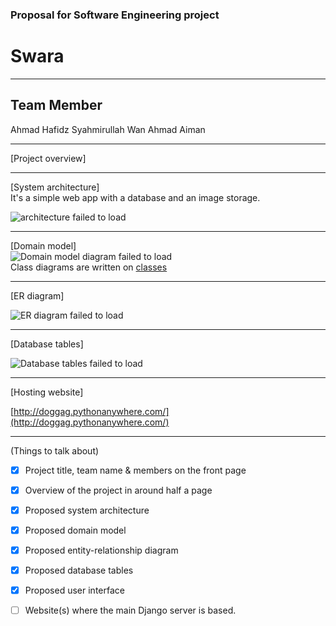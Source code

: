### Proposal for Software Engineering project

# Swara
---

## Team Member
Ahmad Hafidz
Syahmirullah
Wan Ahmad Aiman

---

[Project overview]  

---

[System architecture]  
It's a simple web app with a database and an image storage.

![architecture failed to load](./imgs_proposal/Architecture.PNG)


---

[Domain model]  
![Domain model diagram failed to load](./imgs_proposal/domain.png)  
Class diagrams are written on [classes](Class.md)

---

[ER diagram]  

![ER diagram failed to load](./imgs_proposal/ER_doggag.png)

---

[Database tables]  



![Database tables failed to load](./imgs_proposal/db.png)

---

[Hosting website]  

[http://doggag.pythonanywhere.com/](http://doggag.pythonanywhere.com/)

---

(Things to talk about)

- [x] Project title, team name & members on the front page
- [x] Overview of the project in around half a page
- [x] Proposed system architecture
- [x] Proposed domain model
- [x] Proposed entity-relationship diagram
- [x] Proposed database tables
- [x] Proposed user interface
- [ ] Website(s) where the main Django server is based.

